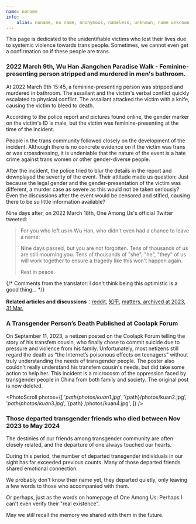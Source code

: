 ```yaml
---
name: noname
info:
    alias: noname, no name, anonymous, nameless, unknown, name unknown
---
```


This page is dedicated to the unidentifiable victims who lost their lives due to systemic violence towards trans people.
Sometimes, we cannot even get a confirmation on if these people are trans.

### 2022 March 9th, Wu Han Jiangchen Paradise Walk - Feminine-presenting person stripped and murdered in men's bathroom.

At 2022 March 9th 15:45, a feminine-presenting person was stripped and murdered in bathroom.
The assailant and the victim's verbal conflict quickly escalated to physical conflict.
The assailant attacked the victim with a knife, causing the victim to bleed to death.

According to the police report and pictures found online,
the gender marker on the victim's ID is male, but the victim was feminine-presenting at the time of the incident.

People in the trans community followed closely on the development of the incident.
Although there is no concrete evidence on if the victim was trans or was crossdressing,
it is undeniable that the nature of the event is a hate crime against trans women or other gender-diverse people.

After the incident, the police tried to blur the details in the report and downplayed the severity of the event.
Their attitude made us question:
Just because the legal gender and the gender-presentation of the victim was different, a murder case as severe as this would not be taken seriously?
Even the discussions after the event would be censored and stifled, causing there to be so little information available?

Nine days after, on 2022 March 18th, One Among Us's official Twitter tweeted:

> For you who left us in Wu Han, who didn't even had a chance to leave a name:
>
> Nine days passed,
> but you are not forgotten.
> Tens of thousands of us are still mourning you.
> Tens of thousands of "she", "he", "they" of us will work together to ensure a tragedy like this won't happen again.
>
> Rest in peace.

{/* Comments from the translator: I don't think being this optimistic is a good thing... */}

**Related articles and discussions**：[reddit](https://www.reddit.com/r/China_irl/comments/tb0sen/%E6%AD%A6%E6%B1%89%E5%A4%A9%E8%A1%97%E5%8F%91%E7%94%9F%E6%9D%80%E4%BA%BA%E6%A1%88%E7%96%91%E4%BC%BC%E6%98%AF%E5%AF%B9%E8%B7%A8%E6%80%A7%E5%88%AB%E5%A5%B3%E6%80%A7%E7%9A%84%E4%BB%87%E6%81%A8%E7%8A%AF%E7%BD%AA%E7%9B%B8%E5%85%B3%E8%AF%9D%E9%A2%98%E5%92%8C%E5%BE%AE%E5%8D%9A%E6%AD%A3%E8%A2%AB%E5%A4%A7%E9%87%8F%E5%88%A0%E9%99%A4/), [知乎](https://zhuanlan.zhihu.com/p/478944139), [matters, archived at 2023, 31 Mar.](https://web.archive.org/web/20230331121307/https://matters.news/@cprpoffice/254661-%E6%AD%A6%E6%B1%89%E5%A4%A9%E8%A1%97%E6%9D%80%E4%BA%BA%E6%A1%88%E5%88%9D%E6%AD%A5%E6%8E%A2%E7%A9%B6-%E6%AD%BB%E8%80%85%E5%88%B0%E5%BA%95%E6%98%AF%E4%B8%8D%E6%98%AF%E8%B7%A8%E6%80%A7%E5%88%AB%E5%A5%B3%E6%80%A7-bafyreicv5icunxpsd2jxfdfkxhk5p4waxyxge7c4cvektwtyzkjfqjoreu)

### A Transgender Person’s Death Published at Coolapk Forum

On September 11, 2023, a netizen posted on the Coolapk Forum telling the story of his transfem cousin, who finally chose to commit suicide due to pressure and violence from his family.
Unfortunately, most netizens still regard the death as “the Internet’s poisonous effects on teenagers” without truly understanding the needs of transgender people. The poster also couldn't really understand his transfem cousin's needs, but did take some action to help her. This incident is a microcosm of the oppression faced by transgender people in China from both family and society. The original post is now deleted.

<PhotoScroll photos={[ '${path}/photos/kuan1.jpg', '${path}/photos/kuan2.jpg', '${path}/photos/kuan3.jpg', '${path} /photos/kuan4.jpg', ]} />

### Those departed transgender friends who died between Nov 2023 to May 2024

The destinies of our friends among transgender community are often closely related,
and the departure of one always touched our hearts.

During this period, the number of departed transgender individuals in our sight has far exceeded previous counts.
Many of those departed friends shared emotional connection.

We probably don't know their name yet,
they departed quietly,
only leaving a few words to those who accompanied with them.

Or perhaps, just as the words on homepage of One Among Us: Perhaps I can't even verify their "real existence".

May we still recall the memory we shared with them in the future.